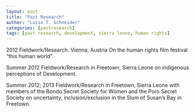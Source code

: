```yaml
---
layout: post
title: "Past Research"
author: "Luisa T. Schneider"
categories: [pastresearch]
tags: [past research, development, sierra leone, human rights]
---
```

2012 Fieldwork/Research. Vienna, Austria	On the human rights film festival “this human world”.

Summer 2012 Fieldwork/Research in Freetown, Sierra Leone on indigenous perceptions of Development.

Summer 2012; 2013 Fieldwork/Research in Freetown, Sierra Leone with members of the Bondo Secret Society for Women and the Poro Secret Society on uncertainty, inclusion/exclusion in the Slum of Susan’s Bay in Freetown.
